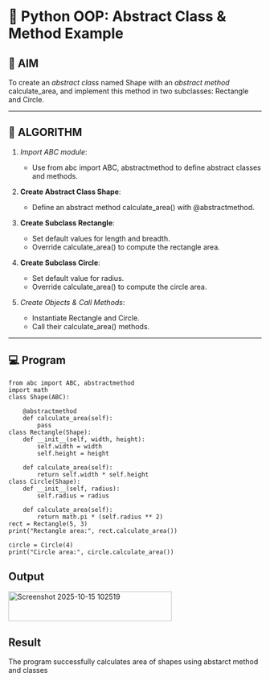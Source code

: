 # 🐍 Python OOP: Abstract Class & Method Example

## 🎯 AIM

To create an *abstract class* named Shape with an *abstract method* calculate_area, and implement this method in two subclasses: Rectangle and Circle.

---

## 🧠 ALGORITHM

1. *Import ABC module*:
   - Use from abc import ABC, abstractmethod to define abstract classes and methods.

2. **Create Abstract Class Shape**:
   - Define an abstract method calculate_area() with @abstractmethod.

3. **Create Subclass Rectangle**:
   - Set default values for length and breadth.
   - Override calculate_area() to compute the rectangle area.

4. **Create Subclass Circle**:
   - Set default value for radius.
   - Override calculate_area() to compute the circle area.

5. *Create Objects & Call Methods*:
   - Instantiate Rectangle and Circle.
   - Call their calculate_area() methods.

---

## 💻 Program
```
from abc import ABC, abstractmethod
import math
class Shape(ABC):

    @abstractmethod
    def calculate_area(self):
        pass
class Rectangle(Shape):
    def __init__(self, width, height):
        self.width = width
        self.height = height

    def calculate_area(self):
        return self.width * self.height
class Circle(Shape):
    def __init__(self, radius):
        self.radius = radius

    def calculate_area(self):
        return math.pi * (self.radius ** 2)
rect = Rectangle(5, 3)
print("Rectangle area:", rect.calculate_area())

circle = Circle(4)
print("Circle area:", circle.calculate_area())
```
## Output
<img width="325" height="59" alt="Screenshot 2025-10-15 102519" src="https://github.com/user-attachments/assets/1b9c0bac-b52a-47b9-b36f-1d85edec9cb8" />

## Result
The program successfully calculates area of shapes using abstarct method and classes
